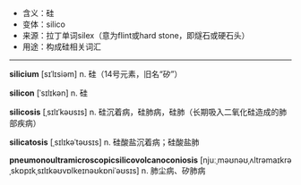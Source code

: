 - <span class="definition">含义：硅</span>
- <span class="definition">变体：silico</span>
- <span class="definition">来源：拉丁单词silex（意为flint或hard stone，即燧石或硬石头）</span>
- <span class="definition">用途：构成硅相关词汇</span>

---

<span class="vocabulary">**silicium**</span> [sɪˈlɪsiəm] n. 硅（14号元素，旧名“矽”）

<span class="vocabulary">**silicon**</span> [ˈsɪlɪkən] n. 硅 

<span class="vocabulary">**silicosis**</span> [ˌsɪlɪˈkəʊsɪs] n. 硅沉着病，硅肺病，硅肺（长期吸入二氧化硅造成的肺部疾病）

<span class="vocabulary">**silicatosis**</span> [ˌsɪlɪkəˈtəʊsɪs] n. 硅酸盐沉着病；硅酸盐肺

<span class="vocabulary">**pneumonoultramicroscopicsilicovolcanoconiosis**</span> [njuːˌməʊnəʊˌʌltrəmaɪkrəˌskɒpɪkˌsɪlɪkəʊvɒlkeɪnəʊkɒniˈəʊsɪs] n. 肺尘病、矽肺病

